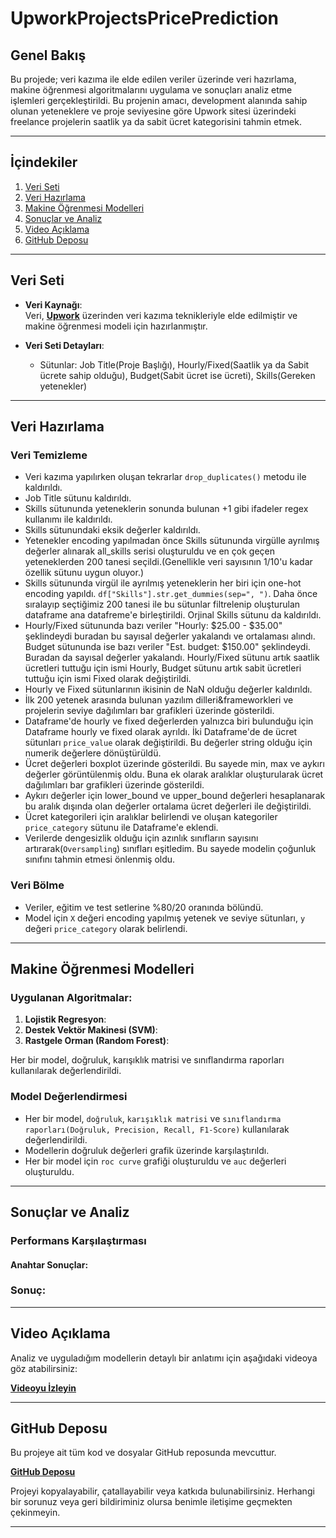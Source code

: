 # UpworkProjectsPricePrediction
## Genel Bakış

Bu projede; veri kazıma ile elde edilen veriler üzerinde veri hazırlama, makine öğrenmesi algoritmalarını uygulama ve sonuçları analiz etme işlemleri gerçekleştirildi. Bu projenin amacı, development alanında sahip olunan yeteneklere ve proje seviyesine göre Upwork sitesi üzerindeki freelance projelerin saatlik ya da sabit ücret kategorisini tahmin etmek.

---

## İçindekiler

1. [Veri Seti](#veri-seti)
2. [Veri Hazırlama](#veri-hazırlama)
3. [Makine Öğrenmesi Modelleri](#makine-öğrenmesi-modelleri)
4. [Sonuçlar ve Analiz](#sonuçlar-ve-analiz)
5. [Video Açıklama](#video-açıklama)
6. [GitHub Deposu](#github-deposu)

---

## Veri Seti

- **Veri Kaynağı**:  
  Veri, [**Upwork**](https://www.upwork.com/nx/find-work/) üzerinden veri kazıma teknikleriyle elde edilmiştir ve makine öğrenmesi modeli için hazırlanmıştır.

- **Veri Seti Detayları**:  
  - Sütunlar: Job Title(Proje Başlığı), Hourly/Fixed(Saatlik ya da Sabit ücrete sahip olduğu), Budget(Sabit ücret ise ücreti), Skills(Gereken yetenekler)     
---

## Veri Hazırlama

### Veri Temizleme
- Veri kazıma yapılırken oluşan tekrarlar `drop_duplicates()` metodu ile kaldırıldı.
- Job Title sütunu kaldırıldı.
- Skills sütununda yeteneklerin sonunda bulunan +1 gibi ifadeler regex kullanımı ile kaldırıldı.
- Skills sütunundaki eksik değerler kaldırıldı.
- Yetenekler encoding yapılmadan önce Skills sütununda virgülle ayrılmış değerler alınarak all_skills serisi oluşturuldu ve en çok geçen yeteneklerden 200 tanesi seçildi.(Genellikle veri sayısının 1/10'u kadar özellik sütunu uygun oluyor.)
- Skills sütununda virgül ile ayrılmış yeteneklerin her biri için one-hot encoding yapıldı. `df["Skills"].str.get_dummies(sep=", ")`. Daha önce sıralayıp seçtiğimiz 200 tanesi ile bu sütunlar filtrelenip oluşturulan dataframe ana datafreme'e birleştirildi. Orjinal Skills sütunu da kaldırıldı.
- Hourly/Fixed sütununda bazı veriler "Hourly: $25.00 - $35.00" şeklindeydi buradan bu sayısal değerler yakalandı ve ortalaması alındı. Budget sütununda ise bazı veriler "Est. budget: $150.00" şeklindeydi. Buradan da sayısal değerler yakalandı. Hourly/Fixed sütunu artık saatlik ücretleri tuttuğu için ismi Hourly, Budget sütunu artık sabit ücretleri tuttuğu için ismi Fixed olarak değiştirildi.
- Hourly ve Fixed sütunlarının ikisinin de NaN olduğu değerler kaldırıldı.
- İlk 200 yetenek arasında bulunan yazılım dilleri&frameworkleri ve projelerin seviye dağılımları bar grafikleri üzerinde gösterildi.
- Dataframe'de hourly ve fixed değerlerden yalnızca biri bulunduğu için Dataframe hourly ve fixed olarak ayrıldı. İki Dataframe'de de ücret sütunları `price_value` olarak değiştirildi. Bu değerler string olduğu için numerik değerlere dönüştürüldü.
- Ücret değerleri boxplot üzerinde gösterildi. Bu sayede min, max ve aykırı değerler görüntülenmiş oldu. Buna ek olarak aralıklar oluşturularak ücret dağılımları bar grafikleri üzerinde gösterildi.
- Aykırı değerler için lower_bound ve upper_bound değerleri hesaplanarak bu aralık dışında olan değerler ortalama ücret değerleri ile değiştirildi.
- Ücret kategorileri için aralıklar belirlendi ve oluşan kategoriler `price_category` sütunu ile Dataframe'e eklendi.
- Verilerde dengesizlik olduğu için azınlık sınıfların sayısını artırarak(`Oversampling`) sınıfları eşitledim. Bu sayede modelin çoğunluk sınıfını tahmin etmesi önlenmiş oldu.


### Veri Bölme
- Veriler, eğitim ve test setlerine %80/20 oranında bölündü.
- Model için `X` değeri encoding yapılmış yetenek ve seviye sütunları, `y` değeri `price_category` olarak belirlendi.

---

## Makine Öğrenmesi Modelleri

### Uygulanan Algoritmalar:
1. **Lojistik Regresyon**:
2. **Destek Vektör Makinesi (SVM)**:
3. **Rastgele Orman (Random Forest)**:

Her bir model, doğruluk, karışıklık matrisi ve sınıflandırma raporları kullanılarak değerlendirildi. 

### Model Değerlendirmesi
- Her bir model, `doğruluk`, `karışıklık matrisi` ve `sınıflandırma raporları(Doğruluk, Precision, Recall, F1-Score)` kullanılarak değerlendirildi.
- Modellerin doğruluk değerleri grafik üzerinde karşılaştırıldı.
- Her bir model için `roc curve` grafiği oluşturuldu ve `auc` değerleri oluşturuldu.
---

## Sonuçlar ve Analiz

### Performans Karşılaştırması

  
#### Anahtar Sonuçlar:


### Sonuç:


---

## Video Açıklama

Analiz ve uyguladığım modellerin detaylı bir anlatımı için aşağıdaki videoya göz atabilirsiniz:

[**Videoyu İzleyin**](video-linki)

---

## GitHub Deposu

Bu projeye ait tüm kod ve dosyalar GitHub reposunda mevcuttur.

[**GitHub Deposu**](repo-linki)

Projeyi kopyalayabilir, çatallayabilir veya katkıda bulunabilirsiniz. Herhangi bir sorunuz veya geri bildiriminiz olursa benimle iletişime geçmekten çekinmeyin.

---

